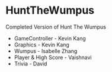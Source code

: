 HuntTheWumpus
=============
Completed Version of Hunt The Wumpus

- GameController - Kevin Kang
- Graphics - Kevin Kang
- Wumpus - Isabelle Zhang
- Player & High Score - Vaishnavi
- Trivia - David
